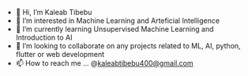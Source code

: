 - 👋 Hi, I’m Kaleab Tibebu
- 👀 I’m interested in Machine Learning and Arteficial Intelligence
- 🌱 I’m currently learning Unsupervised Machine Learning and Introduction to AI
- 💞️ I’m looking to collaborate on any projects related to ML, AI, python, flutter or web development
- 📫 How to reach me ... @kaleabtibebu400@gmail.com

<!---
Kaleab213/Kaleab213 is a ✨ special ✨ repository because its `README.md` (this file) appears on your GitHub profile.
You can click the Preview link to take a look at your changes.
--->
